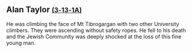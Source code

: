 ## Alan Taylor <small>[(3‑13‑1A)](https://brisbane.discovereverafter.com/profile/31996621 "Go to Memorial Information" )</small>

He was climbing the face of Mt Tibrogargan with two other University climbers. They were ascending without safety ropes. He fell to his death and the Jewish Community was deeply shocked at the loss of this fine young man.
